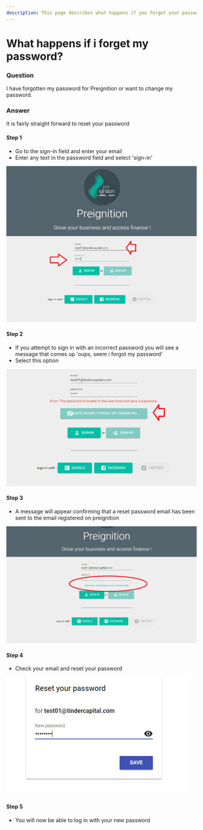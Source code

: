 ```yaml
---
description: This page describes what happens if you forget your password
---
```


# What happens if i forget my password?

### Question

I have forgotten my password for Preignition or want to change my password.

### Answer

It is fairly straight forward to reset your password

#### Step 1

* Go to the sign-in field and enter your email
* Enter any text in the password field and select 'sign-in'

![](../.gitbook/assets/image%20%2868%29.png)

#### Step 2

* If you attempt to sign in with an incorrect password you will see a message that comes up 'oups, seem i forgot my password'
* Select this option

![](../.gitbook/assets/image%20%2857%29.png)

#### Step 3

* A message will appear confirming that a reset password email has been sent to the email registered on preignition

![](../.gitbook/assets/image%20%2846%29.png)

#### Step 4

* Check your email and reset your password

![](../.gitbook/assets/image%20%288%29.png)

#### Step 5

* You will now be able to log in with your new password

